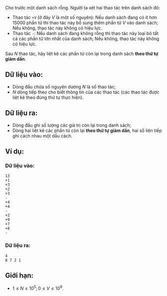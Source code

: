 Cho trước một danh sách rỗng. Người ta xét hai thao tác trên danh sách đó:
- Thao tác `+V` (ở đây $V$ là một số nguyên): Nếu danh sách đang có ít hơn $15000$ phần tử thì thao tác này bổ sung thêm phần tử $V$ vào danh sách; Nếu không, thao tác này không có hiệu lực.
- Thao tác `-`: Nếu danh sách đang không rỗng thì thao tác này loại bỏ tất cả các phần tử lớn nhất của danh sách; Nếu không, thao tác này không có hiệu lực.

Sau $N$ thao tác, hãy liệt kê các phần tử còn lại trong danh sách **theo thứ tự giảm dần**.

## Dữ liệu vào:
- Dòng đầu chứa số nguyên dương $N$ là số thao tác;
- $N$ dòng tiếp theo cho biết thông tin của các thao tác (các thao tác được liệt kê theo đúng thứ tự thực hiện).

## Dữ liệu ra:
- Dòng đầu ghi số lượng các giá trị còn lại trong danh sách;
- Dòng hai liệt kê các phần tử còn lại **theo thứ tự giảm dần**, hai số liên tiếp ghi cách nhau một dấu cách.

## Ví dụ:
### Dữ liệu vào:
```
13
+1
+3
+2
+3
-
+4
+4
-
+2
+9
+7
+8
-
```

### Dữ liệu ra:
```
4
8 7 2 1
```

## Giới hạn:
- $1 ≤ N ≤ 10^5;  0 ≤ V ≤ 10^9$.